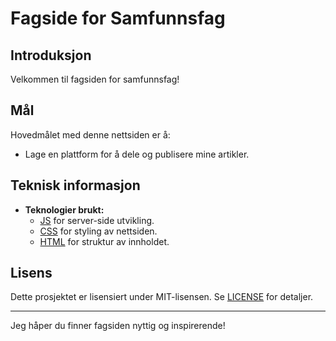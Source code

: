 # Fagside for Samfunnsfag

## Introduksjon

Velkommen til fagsiden for samfunnsfag! 

## Mål

Hovedmålet med denne nettsiden er å:

- Lage en plattform for å dele og publisere mine artikler.


## Teknisk informasjon

- **Teknologier brukt:**
  - [JS](https://www.javascript.com) for server-side utvikling.
  - [CSS](https://www.w3schools.com/css/) for styling av nettsiden.
  - [HTML](https://www.w3schools.com/html/) for struktur av innholdet.

## Lisens

Dette prosjektet er lisensiert under MIT-lisensen. Se [LICENSE](LICENSE) for detaljer.

---

Jeg håper du finner fagsiden nyttig og inspirerende!
